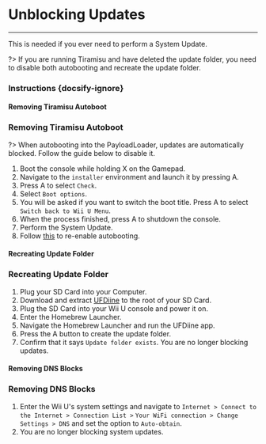 # Unblocking Updates
---
This is needed if you ever need to perform a System Update.

?> If you are running Tiramisu and have deleted the update folder, you need to disable both autobooting and recreate the update folder.

### Instructions {docsify-ignore}

<!-- tabs:start -->

#### **Removing Tiramisu Autoboot**

### Removing Tiramisu Autoboot

?> When autobooting into the PayloadLoader, updates are automatically blocked. Follow the guide below to disable it.

1. Boot the console while holding X on the Gamepad.
1. Navigate to the `installer` environment and launch it by pressing A.
1. Press A to select `Check`.
1. Select `Boot options`.
1. You will be asked if you want to switch the boot title. Press A to select `Switch back to Wii U Menu`.
1. When the process finished, press A to shutdown the console.
1. Perform the System Update.
1. Follow [this](../docs/user-guide/tiramisu/autoboot) to re-enable autobooting.

#### **Recreating Update Folder**

### Recreating Update Folder

1. Plug your SD Card into your Computer.
1. Download and extract [UFDiine](https://github.com/GaryOderNichts/UFDiine/releases/tag/v1.1) to the root of your SD Card.
1. Plug the SD Card into your Wii U console and power it on.
1. Enter the Homebrew Launcher.
1. Navigate the Homebrew Launcher and run the UFDiine app.
1. Press the A button to create the update folder.
1. Confirm that it says `Update folder exists`. You are no longer blocking updates.

#### **Removing DNS Blocks**

### Removing DNS Blocks

1. Enter the Wii U's system settings and navigate to `Internet > Connect to the Internet > Connection List >` `Your WiFi connection > Change Settings > DNS` and set the option to `Auto-obtain`.
1. You are no longer blocking system updates.

<!-- tabs:end -->
